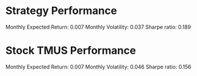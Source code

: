 # Strategy Performance
Monthly Expected Return: 0.007
Monthly Volatility: 0.037
Sharpe ratio: 0.189
# Stock TMUS Performance
Monthly Expected Return: 0.007
Monthly Volatility: 0.046
Sharpe ratio: 0.156
